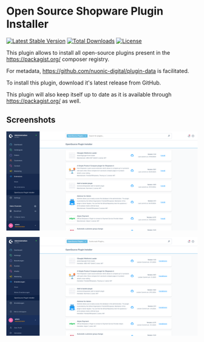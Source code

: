 # Open Source Shopware Plugin Installer
[![Latest Stable Version](http://poser.pugx.org/nuonic/plugin-installer/v)](https://packagist.org/packages/nuonic/plugin-installer) [![Total Downloads](http://poser.pugx.org/nuonic/plugin-installer/downloads)](https://packagist.org/packages/nuonic/plugin-installer) [![License](http://poser.pugx.org/nuonic/plugin-installer/license)](https://packagist.org/packages/nuonic/plugin-installer)

This plugin allows to install all open-source plugins present in the https://packagist.org/ composer registry.

For metadata, https://github.com/nuonic-digital/plugin-data is facilitated.

To install this plugin, download it's latest release from GitHub.

This plugin will also keep itself up to date as it is available through https://packagist.org/ as well.

## Screenshots

![Plugin List EN](./src/Resources/store/images/en/0.png)

![Plugin List EN](./src/Resources/store/images/de/0.png)
